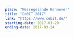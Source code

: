 ```yaml
---
place: "Messegelände Hannover"
title: "CeBIT 2017"
link: "https://www.cebit.de/"
starting-date: 2017-03-20
ending-date: 2017-03-24
---
```

